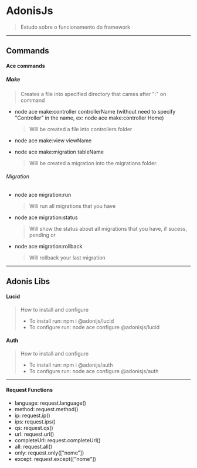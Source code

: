 # AdonisJs

> Estudo sobre o funcionamento do framework

---

## Commands

#### Ace commands

##### Make

> Creates a file into specified directory that cames after ":" on command

- node ace make:controller controllerName (without need to specify "Controller" in the name, ex: node ace make:controller Home)

  > Will be created a file into controllers folder

- node ace make:view viewName

- node ace make:migration tableName
  > Will be created a migration into the migrations folder.

###### Migration

- node ace migration:run

  > Will run all migrations that you have

- node ace migration:status
  > Will show the status about all migrations that you have, if sucess, pending or
- node ace migration:rollback
  > Will rollback your last migration

---

## Adonis Libs

#### Lucid 
> How to install and configure
> - To install run: npm i @adonijs/lucid
> - To configure run: node ace configure @adonisjs/lucid

#### Auth
> How to install and configure
> - To install run: npm i @adonijs/auth
> - To configure run: node ace configure @adonisjs/auth

---

#### Request Functions

- language: request.language()
- method: request.method()
- ip: request.ip()
- ips: request.ips()
- qs: request.qs()
- url: request.url()
- completeUrl: request.completeUrl()
- all: request.all()
- only: request.only(["nome"])
- except: request.except(["nome"])
